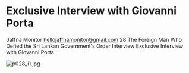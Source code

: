 # Exclusive Interview with Giovanni Porta

Jaffna Monitor
hellojaffnamonitor@gmail.com
28
The Foreign Man Who 
Defied the Sri Lankan 
Government's Order
Interview
Exclusive 
Interview 
with 
Giovanni 
Porta

![p028_i1.jpg](images_out/006_exclusive_interview_with_giovanni_porta/p028_i1.jpg)


